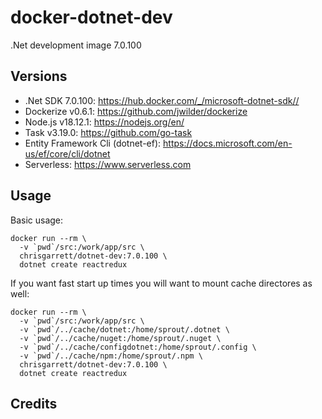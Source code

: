 # docker-dotnet-dev

.Net development image 7.0.100

## Versions
- .Net SDK 7.0.100: https://hub.docker.com/_/microsoft-dotnet-sdk//
- Dockerize v0.6.1: https://github.com/jwilder/dockerize
- Node.js v18.12.1: https://nodejs.org/en/
- Task v3.19.0: https://github.com/go-task
- Entity Framework Cli (dotnet-ef): https://docs.microsoft.com/en-us/ef/core/cli/dotnet
- Serverless: https://www.serverless.com 

## Usage

Basic usage:
```
docker run --rm \
  -v `pwd`/src:/work/app/src \
  chrisgarrett/dotnet-dev:7.0.100 \
  dotnet create reactredux
```

If you want fast start up times you will want to mount cache directores as well:
```
docker run --rm \
  -v `pwd`/src:/work/app/src \
  -v `pwd`/../cache/dotnet:/home/sprout/.dotnet \
  -v `pwd`/../cache/nuget:/home/sprout/.nuget \
  -v `pwd`/../cache/configdotnet:/home/sprout/.config \
  -v `pwd`/../cache/npm:/home/sprout/.npm \
  chrisgarrett/dotnet-dev:7.0.100 \
  dotnet create reactredux
```

## Credits
